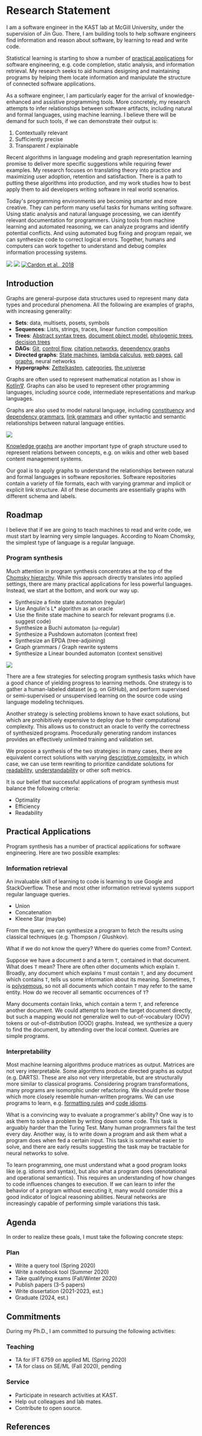 # Research Statement

I am a software engineer in the KAST lab at McGill University, under the supervision of Jin Guo. There, I am building tools to help software engineers find information and reason about software, by learning to read and write code.

Statistical learning is starting to show a number of [practical applications](#practical-applications) for software engineering, e.g. code completion, static analysis, and information retrieval. My research seeks to aid humans designing and maintaining programs by helping them locate information and manipulate the structure of connected software applications.

As a software engineer, I am particularly eager for the arrival of knowledge-enhanced and assistive programming tools. More concretely, my research attempts to infer relationships between software artifacts, including natural and formal languages, using machine learning. I believe there will be demand for such tools, if we can demonstrate their output is:

1. Contextually relevant
2. Sufficiently precise
3. Transparent / explainable

Recent algorithms in language modeling and graph representation learning promise to deliver more specific suggestions while requiring fewer examples. My research focuses on translating theory into practice and maximizing user adoption, retention and satisfaction. There is a path to putting these algorithms into production, and my work studies how to best apply them to aid developers writing software in real world scenarios.

Today's programming environments are becoming smarter and more creative. They can perform many useful tasks for humans writing software. Using static analysis and natural language processing, we can identify relevant documentation for programmers. Using tools from machine learning and automated reasoning, we can analyze programs and identify potential conflicts. And using automated bug fixing and program repair, we can synthesize code to correct logical errors. Together, humans and computers can work together to understand and debug complex information processing systems.

![](http://www.naur.com/comp/triangle.gif)
![](https://3qeqpr26caki16dnhd19sv6by6v-wpengine.netdna-ssl.com/wp-content/uploads/2017/08/Relationship-between-Induction-Deduction-and-Transduction.png)
[![Cardon et al., 2018](../program_synthesis.png)](https://hal.archives-ouvertes.fr/hal-02190026/document#page=5)

## Introduction

Graphs are general-purpose data structures used to represent many data types and procedural phenomena. All the following are examples of graphs, with increasing generality:

- **Sets**: data, multisets, posets, symbols
- **Sequences**: Lists, strings, traces, linear function composition
- **Trees**: [Abstract syntax trees](https://en.wikipedia.org/wiki/Abstract_syntax_tree), [document object model](https://en.wikipedia.org/wiki/Document_Object_Model), [phylogenic trees](https://en.wikipedia.org/wiki/Phylogenetic_tree), [decision trees](https://en.wikipedia.org/wiki/Decision_tree)
- **DAGs**: [Git](https://eagain.net/articles/git-for-computer-scientists/), [control flow](https://en.wikipedia.org/wiki/Control-flow_graph), [citation networks](https://en.wikipedia.org/wiki/Citation_network), [dependency graphs](https://en.wikipedia.org/wiki/Dependency_graph)
- **Directed graphs**: [State machines](https://en.wikipedia.org/wiki/Finite-state_machine), [lambda calculus](http://dkeenan.com/Lambda/), [web pages](https://computersciencewiki.org/index.php/The_web_as_a_directed_graph), [call graphs](https://en.wikipedia.org/wiki/Call_graph), neural networks
- **Hypergraphs**: [Zettelkasten](https://zettelkasten.de/), [categories](https://en.wikipedia.org/wiki/Category_theory), [the universe](https://writings.stephenwolfram.com/2020/04/finally-we-may-have-a-path-to-the-fundamental-theory-of-physics-and-its-beautiful/)

Graphs are often used to represent mathematical notation as I show in [Kotlin∇](https://github.com/breandan/kotlingrad). Graphs can also be used to represent other programming languages, including source code, intermediate representations and markup languages.

Graphs are also used to model natural language, including [constituency](https://en.wikipedia.org/wiki/Phrase_structure_grammar) and [dependency grammars](https://en.wikipedia.org/wiki/Dependency_grammar), [link grammars](https://en.wikipedia.org/wiki/Dependency_grammar) and other syntactic and semantic relationships between natural language entities.

![](https://upload.wikimedia.org/wikipedia/commons/8/8e/Thistreeisillustratingtherelation%28PSG%29.png)

[Knowledge graphs](https://arxiv.org/pdf/2003.02320.pdf) are another important type of graph structure used to represent relations between concepts, e.g. on wikis and other web based content management systems.

Our goal is to apply graphs to understand the relationships between natural and formal languages in software repositories. Software repositories contain a variety of file formats, each with varying grammar and implicit or explicit link structure. All of these documents are essentially graphs with different schema and labels.

## Roadmap

I believe that if we are going to teach machines to read and write code, we must start by learning very simple languages. According to Noam Chomsky, the simplest type of language is a regular language.

### Program synthesis

Much attention in program synthesis concentrates at the top of the [Chomsky hierarchy](https://en.wikipedia.org/wiki/Chomsky_hierarchy). While this approach directly translates into applied settings, there are many practical applications for less powerful languages. Instead, we start at the bottom, and work our way up.

- Synthesize a finite state automaton (regular)
- Use Angulin's L* algorithm as an oracle
- Use the finite state machine to search for relevant programs (i.e. suggest code)
- Synthesize a Buchi automaton (ω-regular)
- Synthesize a Pushdown automaton (context free)
- Synthesize an EPDA (tree-adjoining)
- Graph grammars / Graph rewrite systems
- Synthesize a Linear bounded automaton (context sensitive)

![](https://graphviz.gitlab.io/_pages/Gallery/directed/fsm.png)

There are a few strategies for selecting program synthesis tasks which have a good chance of yielding progress to learning methods. One strategy is to gather a human-labeled dataset (e.g. on GitHub), and perform supervised or semi-supervised or unsupervised learning on the source code using language modeling techniques.

Another strategy is selecting problems known to have exact solutions, but which are prohibitively expensive to deploy due to their computational complexity. This allows us to construct an oracle to verify the correctness of synthesized programs. Procedurally generating random instances provides an effectively unlimited training and validation set.

We propose a synthesis of the two strategies: in many cases, there are equivalent correct solutions with varying [descriptive complexity](https://en.wikipedia.org/wiki/Kolmogorov_complexity), in which case, we can use term rewriting to prioritize candidate solutions for [readability](https://web.eecs.umich.edu/~weimerw/p/weimer-issta2008-readability.pdf), [understandability](http://www.cs.kent.edu/~jmaletic/cs63902/Papers/Scalabrino17.pdf) or other soft metrics.

It is our belief that successful applications of program synthesis must balance the following criteria:

* Optimality
* Efficiency
* Readability

## Practical Applications

Program synthesis has a number of practical applications for software engineering. Here are two possible examples:

### Information retrieval

An invaluable skill of learning to code is learning to use Google and StackOverflow. These and most other information retrieval systems support regular language queries.

- Union
- Concatenation
- Kleene Star (maybe)

From the query, we can synthesize a program to fetch the results using classical techniques (e.g. Thompson / Glushkov).

What if we do not know the query? Where do queries come from? Context.

Suppose we have a document `D` and a term `T`, contained in that document. What does `T` mean? There are often other documents which explain `T`. Broadly, any document which explains `T` must contain `T`, and any document which contains `T`, tells us some information about its meaning. Sometimes, `T` is [polysemous](https://en.wikipedia.org/wiki/Polysemy), so not all documents which contain `T` may refer to the same entity. How do we recover all semantic occurrences of `T`?

Many documents contain links, which contain a term `T`, and reference another document. We could attempt to learn the target document directly, but such a mapping would not generalize well to out-of-vocabulary (OOV) tokens or out-of-distribution (OOD) graphs. Instead, we synthesize a query to find the document, by attending over the local context. Queries are simple programs.

<!--### Program analysis-->

<!----TODO---->

### Interpretability

Most machine learning algorithms produce matrices as output. Matrices are not very interpretable. Some algorithms produce directed graphs as output (e.g. DARTS). These are also not very interpretable, but are structurally more similar to classical programs. Considering program transformations, many programs are isomorphic under refactoring. We should prefer those which more closely resemble human-written programs. We can use programs to learn, e.g. [formatting rules](https://dl.acm.org/doi/pdf/10.1145/2997364.2997383) and [code idioms](https://papers.nips.cc/paper/9265-program-synthesis-and-semantic-parsing-with-learned-code-idioms.pdf).

What is a convincing way to evaluate a programmer's ability? One way is to ask them to solve a problem by writing down some code. This task is arguably harder than the Turing Test. Many human programmers fail the test every day. Another way, is to write down a program and ask them what a program does when fed a certain input. This task is somewhat easier to solve, and there are early results suggesting the task may be tractable for neural networks to solve.

To learn programming, one must understand what a good program looks like (e.g. idioms and syntax), but also what a program does (denotational and operational semantics). This requires an understanding of how changes to code influences changes to execution. If we can learn to infer the behavior of a program without executing it, many would consider this a good indicator of logical reasoning abilities. Neural networks are increasingly capable of performing simple variations this task.

## Agenda

In order to realize these goals, I must take the following concrete steps:

### Plan

- Write a query tool (Spring 2020)
- Write a notebook tool (Summer 2020)
- Take qualifying exams (Fall/Winter 2020)
- Publish papers (3-5 papers)
- Write dissertation (2021-2023, est.)
- Graduate (2024, est.)

## Commitments

During my Ph.D., I am committed to pursuing the following activities:

### Teaching

- TA for IFT 6759 on applied ML (Spring 2020)
- TA for class on SE/ML (Fall 2020), pending

### Service

- Participate in research activities at KAST.
- Help out colleagues and lab mates.
- Contribute to open source.

## References

